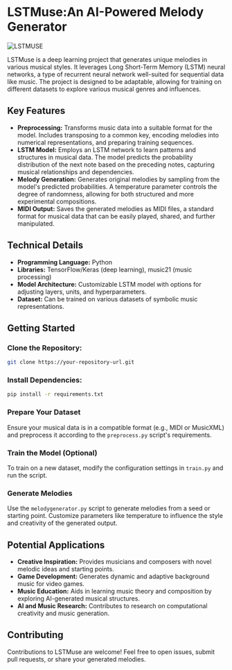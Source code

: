 # LSTMuse:An AI-Powered Melody Generator  
![LSTMUSE](https://github.com/user-attachments/assets/45abc6d1-09a3-4b80-930a-8e2255d6af32)


LSTMuse is a deep learning project that generates unique melodies in various musical styles. It leverages Long Short-Term Memory (LSTM) neural networks, a type of recurrent neural network well-suited for sequential data like music. The project is designed to be adaptable, allowing for training on different datasets to explore various musical genres and influences.

## Key Features

- **Preprocessing:** Transforms music data into a suitable format for the model. Includes transposing to a common key, encoding melodies into numerical representations, and preparing training sequences.
- **LSTM Model:** Employs an LSTM network to learn patterns and structures in musical data. The model predicts the probability distribution of the next note based on the preceding notes, capturing musical relationships and dependencies.
- **Melody Generation:** Generates original melodies by sampling from the model's predicted probabilities. A temperature parameter controls the degree of randomness, allowing for both structured and more experimental compositions.
- **MIDI Output:** Saves the generated melodies as MIDI files, a standard format for musical data that can be easily played, shared, and further manipulated.

## Technical Details

- **Programming Language:** Python
- **Libraries:** TensorFlow/Keras (deep learning), music21 (music processing)
- **Model Architecture:** Customizable LSTM model with options for adjusting layers, units, and hyperparameters.
- **Dataset:** Can be trained on various datasets of symbolic music representations.

## Getting Started

### Clone the Repository:

```bash
git clone https://your-repository-url.git
```

### Install Dependencies:

```bash
pip install -r requirements.txt
```

### Prepare Your Dataset

Ensure your musical data is in a compatible format (e.g., MIDI or MusicXML) and preprocess it according to the `preprocess.py` script's requirements.

### Train the Model (Optional)

To train on a new dataset, modify the configuration settings in ``train.py`` and run the script.

### Generate Melodies

Use the `melodygenerator.py` script to generate melodies from a seed or starting point. Customize parameters like temperature to influence the style and creativity of the generated output.

## Potential Applications

- **Creative Inspiration:** Provides musicians and composers with novel melodic ideas and starting points.
- **Game Development:** Generates dynamic and adaptive background music for video games.
- **Music Education:** Aids in learning music theory and composition by exploring AI-generated musical structures.
- **AI and Music Research:** Contributes to research on computational creativity and music generation.

## Contributing

Contributions to LSTMuse are welcome! Feel free to open issues, submit pull requests, or share your generated melodies.
